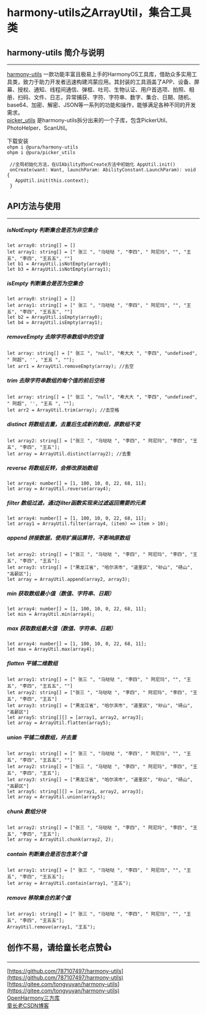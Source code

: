 # harmony-utils之ArrayUtil，集合工具类

## harmony-utils 简介与说明

------
[harmony-utils](https://ohpm.openharmony.cn/#/cn/detail/@pura%2Fharmony-utils) 一款功能丰富且极易上手的HarmonyOS工具库，借助众多实用工具类，致力于助力开发者迅速构建鸿蒙应用。其封装的工具涵盖了APP、设备、屏幕、授权、通知、线程间通信、弹框、吐司、生物认证、用户首选项、拍照、相册、扫码、文件、日志，异常捕获、字符、字符串、数字、集合、日期、随机、base64、加密、解密、JSON等一系列的功能和操作，能够满足各种不同的开发需求。    
[picker_utils](https://ohpm.openharmony.cn/#/cn/detail/@pura%2Fpicker_utils) 是harmony-utils拆分出来的一个子库，包含PickerUtil、PhotoHelper、ScanUtil。

下载安装  
`ohpm i @pura/harmony-utils`  
`ohpm i @pura/picker_utils`

 ```
  //全局初始化方法，在UIAbility的onCreate方法中初始化 AppUtil.init()
  onCreate(want: Want, launchParam: AbilityConstant.LaunchParam): void {
    AppUtil.init(this.context);
  }
 ```

## API方法与使用

------

##### isNotEmpty  判断集合是否为非空集合

```
let array0: string[] = []
let array1: string[] = [" 张三 ", "马哒哒 ", "李四", " 阿尼玛", "", "王五", "李四", "王五五", ""]
let b1 = ArrayUtil.isNotEmpty(array0);
let b3 = ArrayUtil.isNotEmpty(array1);
```

##### isEmpty  判断集合是否为空集合

```
let array0: string[] = []
let array1: string[] = [" 张三 ", "马哒哒 ", "李四", " 阿尼玛", "", "王五", "李四", "王五五", ""]
let b2 = ArrayUtil.isEmpty(array0);
let b4 = ArrayUtil.isEmpty(array1);
```

##### removeEmpty  去除字符串数组中的空值

```
let array: string[] = [" 张三 ", "null", "希大大 ", "李四", "undefined", " 阿超", '', "王五 ", ""];
let arr1 = ArrayUtil.removeEmpty(array); //去空
```

##### trim  去除字符串数组的每个值的前后空格

```
let array: string[] = [" 张三 ", "null", "希大大 ", "李四", "undefined", " 阿超", '', "王五 ", ""];
let arr2 = ArrayUtil.trim(array); //去空格
```

##### distinct  将数组去重，去重后生成新的数组，原数组不变

```
let array2: string[] = ["张三 ", "马哒哒 ", "李四", " 阿尼玛", "李四", "王五", "李四", "王五"];
let array = ArrayUtil.distinct(array2); //去重
```

##### reverse  将数组反转，会修改原始数组

```
let array4: number[] = [1, 100, 10, 0, 22, 68, 11];
let array = ArrayUtil.reverse(array4);
```

##### filter  数组过滤，通过filter函数实现来过滤返回需要的元素

```
let array4: number[] = [1, 100, 10, 0, 22, 68, 11];
let array1 = ArrayUtil.filter(array4, (item) => item > 10);
```

##### append  拼接数据，使用扩展运算符，不影响原数组

```
let array2: string[] = ["张三 ", "马哒哒 ", "李四", " 阿尼玛", "李四", "王五", "李四", "王五"];
let array3: string[] = ["黑龙江省", "哈尔滨市", "道里区", "砂山", "砀山", "高薪区"];
let array = ArrayUtil.append(array2, array3);
```

##### min  获取数组最小值（数值、字符串、日期）

```
let array4: number[] = [1, 100, 10, 0, 22, 68, 11];
let min = ArrayUtil.min(array4);
```

##### max  获取数组最大值（数值、字符串、日期）

```
let array4: number[] = [1, 100, 10, 0, 22, 68, 11];
let max = ArrayUtil.max(array4);
```

##### flatten  平铺二维数组

```
let array1: string[] = [" 张三 ", "马哒哒 ", "李四", " 阿尼玛", "", "王五", "李四", "王五五", ""]
let array2: string[] = ["张三 ", "马哒哒 ", "李四", " 阿尼玛", "李四", "王五", "李四", "王五"]
let array3: string[] = ["黑龙江省", "哈尔滨市", "道里区", "砂山", "砀山", "高薪区"]
let array5: string[][] = [array1, array2, array3];
let array = ArrayUtil.flatten(array5);
```

##### union  平铺二维数组，并去重

```
let array1: string[] = [" 张三 ", "马哒哒 ", "李四", " 阿尼玛", "", "王五", "李四", "王五五", ""]
let array2: string[] = ["张三 ", "马哒哒 ", "李四", " 阿尼玛", "李四", "王五", "李四", "王五"];
let array3: string[] = ["黑龙江省", "哈尔滨市", "道里区", "砂山", "砀山", "高薪区"]
let array5: string[][] = [array1, array2, array3];
let array = ArrayUtil.union(array5);
```

##### chunk  数组分块

```
let array2: string[] = ["张三 ", "马哒哒 ", "李四", " 阿尼玛", "李四", "王五", "李四", "王五"];
let array = ArrayUtil.chunk(array2, 2);
```

##### contain  判断集合是否包含某个值

```
let array1: string[] = [" 张三 ", "马哒哒 ", "李四", " 阿尼玛", "", "王五", "李四", "王五五"];
let array = ArrayUtil.contain(array1, "王五");
```

##### remove  移除集合的某个值

```
let array1: string[] = [" 张三 ", "马哒哒 ", "李四", " 阿尼玛", "", "王五", "李四", "王五五"];
ArrayUtil.remove(array1, "王五");
```

## 创作不易，请给童长老点赞👍

------
[https://github.com/787107497/harmony-utils](https://github.com/787107497/harmony-utils)   
[https://gitee.com/tongyuyan/harmony-utils](https://gitee.com/tongyuyan/harmony-utils)   
[OpenHarmony三方库](https://ohpm.openharmony.cn/#/cn/detail/@pura%2Fharmony-utils)   
[童长老CSDN博客](https://blog.csdn.net/qq_32922545)   
   


